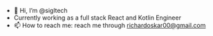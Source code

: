 - 👋 Hi, I’m @sigltech
- Currently working as a full stack React and Kotlin Engineer
- 📫 How to reach me: reach me through richardoskar00@gmail.com

<!---
sigltech/sigltech is a ✨ special ✨ repository because its `README.md` (this file) appears on your GitHub profile.
You can click the Preview link to take a look at your changes.
--->
